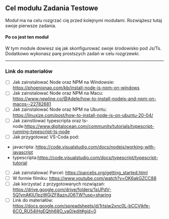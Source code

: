 ## Cel modułu Zadania Testowe

Moduł ma na celu rozgrzać cię przed kolejnymi modułami. Rozwiążesz tutaj swoje pierwsze zadania.

#### Po co jest ten moduł
W tym module dowiesz się jak skonfigurować swoje środowisko pod Js/Ts. Dodatkowo wykonasz parę prostszych zadań w celu rozgrzewki.

***

### Link do materiałów
* [ ] Jak zainstalować Node oraz NPM na Windowsie: https://phoenixnap.com/kb/install-node-js-npm-on-windows
* [ ] Jak zainstalować Node oraz NPM na Macu: https://www.newline.co/@Adele/how-to-install-nodejs-and-npm-on-macos--22782681
* [ ] Jak zainstalować Node oraz NPM na Ubuntu: https://linuxize.com/post/how-to-install-node-js-on-ubuntu-20-04/
* [ ] Jak zainstlować typescripta oraz ts-node:https://www.digitalocean.com/community/tutorials/typescript-running-typescript-ts-node
* [ ] Jak przygotować VS-Coda pod:
- javacripta: https://code.visualstudio.com/docs/nodejs/working-with-javascript
- typescripta:https://code.visualstudio.com/docs/typescript/typescript-tutorial
* [ ] Jak zainstalować Parcel: https://parceljs.org/getting_started.html 
* [ ] W formie filmiku: https://www.youtube.com/watch?v=OK6akGZCC88
* [ ] Jak korzystać z przygotowanych rozwiązań: https://drive.google.com/drive/folders/1sUPdV-5Q1ynAKlU1pzWGjZF8aznJO6TW?usp=sharing
* [ ] Link do materiałów: https://docs.google.com/spreadsheets/d/1rtsiw2xnc0L-bCCVjkfe-6CO_RU54iHgEQhh68O_ya0/edit#gid=0
